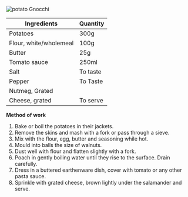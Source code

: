 ![potato Gnocchi](resource:assets/images/pastaNoodles/potato_gnocchi.png)

|Ingredients|Quantity|
|----------|---------|
|Potatoes|300g|
|Flour, white/wholemeal| 100g|
|Butter |25g|
|Tomato sauce | 250ml|
|Salt | To taste|
| Pepper| To Taste|
| Nutmeg, Grated||
|Cheese, grated| To serve|

**Method of work**
1. Bake or boil the potatoes in their jackets.
2. Remove the skins and mash with a fork or pass through a sieve.
3. Mix with the flour, egg, butter and seasoning while hot.
4. Mould into balls the size of walnuts.
5. Dust well with flour and flatten slightly with a fork.
6. Poach in gently boiling water until they rise to the surface. Drain carefully.
7. Dress in a buttered earthenware dish, cover with tomato or any other pasta sauce.
8. Sprinkle with grated cheese, brown lightly under the salamander and serve.